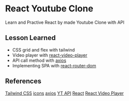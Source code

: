 # React Youtube Clone

Learn and Practive React by made Youtube Clone with API

## Lesson Learned

- CSS grid and flex with tailwind
- Video player with [react-video-player](https://www.npmjs.com/package/@wbe/react-video-player)
- API call method with [axios](https://www.npmjs.com/package/axios)
- Implementing SPA with [react-router-dom](https://www.npmjs.com/package/react-router-dom)

## References

[Tailwind CSS](https://tailwindcss.com)
[icons](https://www.npmjs.com/package/@heroicons/react)
[axios](https://github.com/axios/axios)
[YT API](https://rapidapi.com/ytdlfree/api/youtube-v31)
[React](https://reactjs.org)
[React Video Player](https://www.npmjs.com/package/@wbe/react-video-player)
